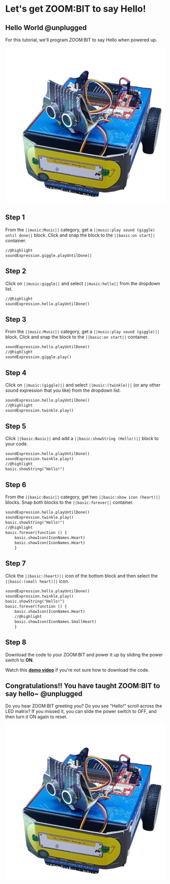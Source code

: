 # Let's get ZOOM:BIT to say Hello!

## Hello World @unplugged

For this tutorial, we'll program ZOOM:BIT to say Hello when powered up.

![ZOOM:BIT](https://raw.githubusercontent.com/CherylNg/test_tutorial/master/docs/static/ZipZipZoom.png)


## Step 1
From the ``||music:Music||`` category, get a ``||music:play sound (giggle) until done||`` block. 
Click and snap the block to the ``||basic:on start||`` container. 

```blocks 
//@highlight
soundExpression.giggle.playUntilDone()
```
## Step 2
Click on ``||music:giggle||`` and select ``||music:hello||`` from the dropdown list.

```blocks 
//@highlight
soundExpression.hello.playUntilDone()
```

## Step 3
From the ``||music:Music||`` category, get a ``||music:play sound (giggle)||`` block. 
Click and snap the block to the ``||basic:on start||`` container. 

```blocks 
soundExpression.hello.playUntilDone()
//@highlight
soundExpression.giggle.play()
```

## Step 4

Click on ``||music:(giggle)||`` and select ``||music:(twinkle)||`` (or any other sound expression that you like) from the dropdown list.

```blocks 
soundExpression.hello.playUntilDone()
//@highlight
soundExpression.twinkle.play()
```

## Step 5

Click ``||basic:Basic||`` and add a ``||basic:showString (Hello!)||`` block to your code.

```blocks 
soundExpression.hello.playUntilDone()
soundExpression.twinkle.play()
//@highlight
basic.showString("Hello!")
```

## Step 6

From the ``||basic:Basic||`` category, get two ``||basic:show icon (heart)||`` blocks. 
Snap both blocks to the ``||basic:forever||`` container. 

```blocks 
soundExpression.hello.playUntilDone()
soundExpression.twinkle.play()
basic.showString("Hello!")
//@highlight
basic.forever(function () {
    basic.showIcon(IconNames.Heart)
    basic.showIcon(IconNames.Heart)
    }
```

## Step 7

Click the ``||basic:(heart)||`` icon of the bottom block and then select the ``||basic:(small heart)||`` icon.

```blocks 
soundExpression.hello.playUntilDone()
soundExpression.twinkle.play()
basic.showString("Hello!")
basic.forever(function () {
    basic.showIcon(IconNames.Heart)
    //@highlight
    basic.showIcon(IconNames.SmallHeart)
    }
```

## Step 8

Download the code to your ZOOM:BIT and power it up by sliding the power switch to **ON**.

Watch this **[demo video](https://youtu.be/-FZ8yTnoozY)** if you're not sure how to download the code. 


## Congratulations!! You have taught ZOOM:BIT to say hello~ @unplugged

Do you hear ZOOM:BIT greeting you? Do you see "Hello!" scroll across the LED matrix? 
If you missed it, you can slide the power switch to OFF, and then turn it ON again to reset.


![ZOOM:BIT](/docs/static/ZipZipZoom.png)
